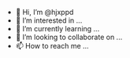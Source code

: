 - 👋 Hi, I’m @hjxppd
- 👀 I’m interested in ...
- 🌱 I’m currently learning ...
- 💞️ I’m looking to collaborate on ...
- 📫 How to reach me ...

<!---
hjxppd/hjxppd is a ✨ special ✨ repository because its `README.md` (this file) appears on your GitHub profile.
You can click the Preview link to take a look at your changes.
--->
